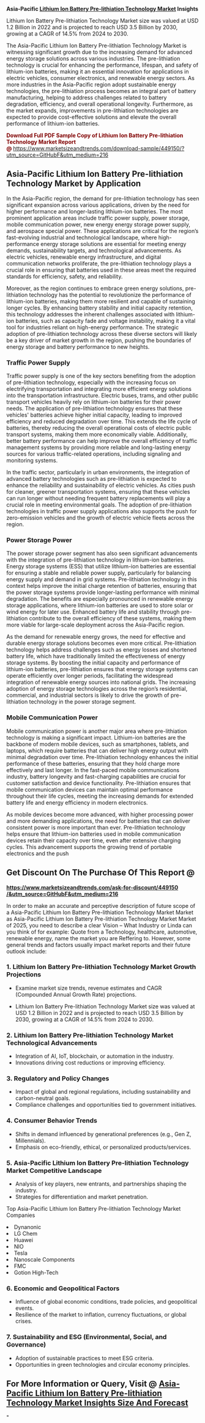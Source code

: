 <p><strong>Asia-Pacific&nbsp;<a href=""https://www.marketsizeandtrends.com/download-sample/449150/&amp;utm_source=GitHubF&amp;utm_medium=216"">Lithium Ion Battery Pre-lithiation Technology Market</a> Insights</strong></p><p>Lithium Ion Battery Pre-lithiation Technology Market size was valued at USD 1.2 Billion in 2022 and is projected to reach USD 3.5 Billion by 2030, growing at a CAGR of 14.5% from 2024 to 2030.</p><p><p>The Asia-Pacific Lithium Ion Battery Pre-lithiation Technology Market is witnessing significant growth due to the increasing demand for advanced energy storage solutions across various industries. The pre-lithiation technology is crucial for enhancing the performance, lifespan, and safety of lithium-ion batteries, making it an essential innovation for applications in electric vehicles, consumer electronics, and renewable energy sectors. As more industries in the Asia-Pacific region adopt sustainable energy technologies, the pre-lithiation process becomes an integral part of battery manufacturing, helping to address challenges related to battery degradation, efficiency, and overall operational longevity. Furthermore, as the market expands, improvements in pre-lithiation technologies are expected to provide cost-effective solutions and elevate the overall performance of lithium-ion batteries. <p><strong><span style="color: #800000;">Download Full PDF Sample Copy of Lithium Ion Battery Pre-lithiation Technology Market Report @</span>&nbsp;</strong><a href="https://www.marketsizeandtrends.com/download-sample/449150/?utm_source=GitHubF&amp;utm_medium=216" target="_blank">https://www.marketsizeandtrends.com/download-sample/449150/?utm_source=GitHubF&amp;utm_medium=216</a></p></p><h2>Asia-Pacific Lithium Ion Battery Pre-lithiation Technology Market by Application</h2><p>In the Asia-Pacific region, the demand for pre-lithiation technology has seen significant expansion across various applications, driven by the need for higher performance and longer-lasting lithium-ion batteries. The most prominent application areas include traffic power supply, power storage, mobile communication power, new energy energy storage power supply, and aerospace special power. These applications are critical for the region’s fast-evolving industrial and technological landscape, where high-performance energy storage solutions are essential for meeting energy demands, sustainability targets, and technological advancements. As electric vehicles, renewable energy infrastructure, and digital communication networks proliferate, the pre-lithiation technology plays a crucial role in ensuring that batteries used in these areas meet the required standards for efficiency, safety, and reliability. <p>Moreover, as the region continues to embrace green energy solutions, pre-lithiation technology has the potential to revolutionize the performance of lithium-ion batteries, making them more resilient and capable of sustaining longer cycles. By enhancing battery stability and initial capacity retention, this technology addresses the inherent challenges associated with lithium-ion batteries, such as capacity fade and voltage instability, making it a vital tool for industries reliant on high-energy performance. The strategic adoption of pre-lithiation technology across these diverse sectors will likely be a key driver of market growth in the region, pushing the boundaries of energy storage and battery performance to new heights.</p><h3>Traffic Power Supply</h3><p>Traffic power supply is one of the key sectors benefiting from the adoption of pre-lithiation technology, especially with the increasing focus on electrifying transportation and integrating more efficient energy solutions into the transportation infrastructure. Electric buses, trams, and other public transport vehicles heavily rely on lithium-ion batteries for their power needs. The application of pre-lithiation technology ensures that these vehicles' batteries achieve higher initial capacity, leading to improved efficiency and reduced degradation over time. This extends the life cycle of batteries, thereby reducing the overall operational costs of electric public transport systems, making them more economically viable. Additionally, better battery performance can help improve the overall efficiency of traffic management systems by providing more reliable and long-lasting energy sources for various traffic-related operations, including signaling and monitoring systems. <p>In the traffic sector, particularly in urban environments, the integration of advanced battery technologies such as pre-lithiation is expected to enhance the reliability and sustainability of electric vehicles. As cities push for cleaner, greener transportation systems, ensuring that these vehicles can run longer without needing frequent battery replacements will play a crucial role in meeting environmental goals. The adoption of pre-lithiation technologies in traffic power supply applications also supports the push for zero-emission vehicles and the growth of electric vehicle fleets across the region.</p><h3>Power Storage Power</h3><p>The power storage power segment has also seen significant advancements with the integration of pre-lithiation technology in lithium-ion batteries. Energy storage systems (ESS) that utilize lithium-ion batteries are essential for ensuring a stable and reliable power supply, particularly for balancing energy supply and demand in grid systems. Pre-lithiation technology in this context helps improve the initial charge retention of batteries, ensuring that the power storage systems provide longer-lasting performance with minimal degradation. The benefits are especially pronounced in renewable energy storage applications, where lithium-ion batteries are used to store solar or wind energy for later use. Enhanced battery life and stability through pre-lithiation contribute to the overall efficiency of these systems, making them more viable for large-scale deployment across the Asia-Pacific region. <p>As the demand for renewable energy grows, the need for effective and durable energy storage solutions becomes even more critical. Pre-lithiation technology helps address challenges such as energy losses and shortened battery life, which have traditionally limited the effectiveness of energy storage systems. By boosting the initial capacity and performance of lithium-ion batteries, pre-lithiation ensures that energy storage systems can operate efficiently over longer periods, facilitating the widespread integration of renewable energy sources into national grids. The increasing adoption of energy storage technologies across the region’s residential, commercial, and industrial sectors is likely to drive the growth of pre-lithiation technology in the power storage segment.</p><h3>Mobile Communication Power</h3><p>Mobile communication power is another major area where pre-lithiation technology is making a significant impact. Lithium-ion batteries are the backbone of modern mobile devices, such as smartphones, tablets, and laptops, which require batteries that can deliver high energy output with minimal degradation over time. Pre-lithiation technology enhances the initial performance of these batteries, ensuring that they hold charge more effectively and last longer. In the fast-paced mobile communications industry, battery longevity and fast-charging capabilities are crucial for customer satisfaction and device functionality. Pre-lithiation ensures that mobile communication devices can maintain optimal performance throughout their life cycles, meeting the increasing demands for extended battery life and energy efficiency in modern electronics. <p>As mobile devices become more advanced, with higher processing power and more demanding applications, the need for batteries that can deliver consistent power is more important than ever. Pre-lithiation technology helps ensure that lithium-ion batteries used in mobile communication devices retain their capacity over time, even after extensive charging cycles. This advancement supports the growing trend of portable electronics and the push</p><h2><strong>Get Discount On The Purchase Of This Report @&nbsp;</strong></h2><p><strong><a href=""https://www.marketsizeandtrends.com/ask-for-discount/449150/&amp;utm_source=GitHubF&amp;utm_medium=216"" target=""_blank"">https://www.marketsizeandtrends.com/ask-for-discount/449150<br />/&amp;utm_source=GitHubF&amp;utm_medium=216</a></strong></p><p>In order to make an accurate and perceptive description of future scope of a Asia-Pacific&nbsp;Lithium Ion Battery Pre-lithiation Technology Market Market as Asia-Pacific&nbsp;Lithium Ion Battery Pre-lithiation Technology Market Market of 2025, you need to describe a clear Vision &ndash; What Industry or Linda can you think of for example: Quote from a Technology, healthcare, automotive, renewable energy, name the market you are Reffering to. However, some general trends and factors usually impact market reports and their future outlook include:</p><h3>1.&nbsp;<strong>Lithium Ion Battery Pre-lithiation Technology Market Growth Projections</strong></h3><ul><li>Examine market size trends, revenue estimates and CAGR (Compounded Annual Growth Rate) projections.</li><li><p>Lithium Ion Battery Pre-lithiation Technology Market size was valued at USD 1.2 Billion in 2022 and is projected to reach USD 3.5 Billion by 2030, growing at a CAGR of 14.5% from 2024 to 2030.</p></li></ul><h3>2.&nbsp;<strong>Lithium Ion Battery Pre-lithiation Technology Market Technological Advancements</strong></h3><ul><li>Integration of AI, IoT, blockchain, or automation in the industry.</li><li>Innovations driving cost reductions or improving efficiency.</li></ul><h3>3.&nbsp;<strong>Regulatory and Policy Changes</strong></h3><ul><li>Impact of global and regional regulations, including sustainability and carbon-neutral goals.</li><li>Compliance challenges and opportunities tied to government initiatives.</li></ul><h3>4.&nbsp;<strong>Consumer Behavior Trends</strong></h3><ul><li>Shifts in demand influenced by generational preferences (e.g., Gen Z, Millennials).</li><li>Emphasis on eco-friendly, ethical, or personalized products/services.</li></ul><h3>5.&nbsp;<strong>Asia-Pacific Lithium Ion Battery Pre-lithiation Technology Market Competitive Landscape</strong></h3><ul><li>Analysis of key players, new entrants, and partnerships shaping the industry.</li><li>Strategies for differentiation and market penetration.</li></ul><p data-pm-slice=""1 1 []"">Top Asia-Pacific Lithium Ion Battery Pre-lithiation Technology Market Companies</p><div data-test-id=""""><p><li>Dynanonic</li><li> LG Chem</li><li> Huawei</li><li> NIO</li><li> Tesla</li><li> Nanoscale Components</li><li> FMC</li><li> Gotion High-Tech</li></p></div><h3>6.&nbsp;<strong>Economic and Geopolitical Factors</strong></h3><ul><li>Influence of global economic conditions, trade policies, and geopolitical events.</li><li>Resilience of the market to inflation, currency fluctuations, or global crises.</li></ul><h3>7.&nbsp;<strong>Sustainability and ESG (Environmental, Social, and Governance)</strong></h3><ul><li>Adoption of sustainable practices to meet ESG criteria.</li><li>Opportunities in green technologies and circular economy principles.</li></ul><h2><strong>For More Information or Query, Visit @&nbsp;</strong><a href=""https://www.verifiedmarketreports.com/product/lithium-ion-battery-pre-lithiation-technology-market/"" target=""_blank"">Asia-Pacific Lithium Ion Battery Pre-lithiation Technology Market Insights Size And Forecast</a></h2>"
